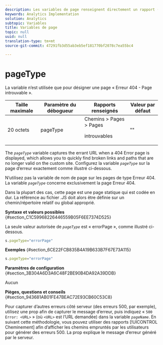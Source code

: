 ```yaml
---
description: Les variables de page renseignent directement un rapport (pageName, props de liste, variables de liste, etc.).
keywords: Analytics Implementation
solution: Analytics
subtopic: Variables
title: Variables de page
topic: null
uuid: null
translation-type: tm+mt
source-git-commit: 47291fb3d55ab3eb5ef181770bf2078c7ea55bc4

---
```



# pageType

La variable n’est utilisée que pour désigner une page « Erreur 404 - Page introuvable ».


<!-- 

pageType.xml

 -->

<table id="table_0492B136E9D14070A6CA49ED534BCA4C"> 
 <thead> 
  <tr> 
   <th class="entry"> Taille maximale </th> 
   <th class="entry"> Paramètre du débogueur </th> 
   <th class="entry"> Rapports renseignés </th> 
   <th class="entry"> Valeur par défaut </th> 
  </tr> 
 </thead>
 <tbody> 
  <tr> 
   <td> 20 octets </td> 
   <td> pageType </td> 
   <td> Chemins &gt; Pages &gt; Pages <p>introuvables </p> </td> 
   <td> "" </td> 
  </tr> 
 </tbody> 
</table>

The *`pageType`* variable captures the errant URL when a 404 Error page is displayed, which allows you to quickly find broken links and paths that are no longer valid on the custom site. Configurez la variable *`pageType`* sur la page d’erreur exactement comme illustré ci-dessous.

N’utilisez pas la variable de nom de page sur les pages de type Erreur 404. La variable *`pageType`* concerne exclusivement la page Erreur 404.

Dans la plupart des cas, cette page est une page statique qui est codée en dur. La référence au fichier .JS doit alors être définie sur un chemin/répertoire relatif ou global approprié.

**Syntaxe et valeurs possibles** {#section_C1C59968226446559B05F6EE7374D525}

La seule valeur autorisée de *`pageType`* est « errorPage », comme illustré ci-dessous.

```js
s.pageType="errorPage"
```

**Exemples** {#section_6CE22FCB835B4A19B633B7F67E73A115}

```js
s.pageType="errorPage"
```

**Paramètres de configuration** {#section_3B304A6D3A6C48F2BE90B4DA92A39DDB}

Aucun

**Pièges, questions et conseils** {#section_943681AB01FE47BEAC72E93CB60C53C8}

Pour capturer d’autres erreurs côté serveur (des erreurs 500, par exemple), utilisez une prop afin de capturer le message d’erreur, puis indiquez « `500 Error: <URL>` » (où `<URL>` est l’URL demandée) dans la variable *`pageName`*. En suivant cette méthodologie, vous pouvez utiliser des rapports [!UICONTROL Cheminement] afin d’afficher les chemins empruntés par les utilisateurs pour générer des erreurs 500. La prop explique le message d’erreur généré par le serveur.

